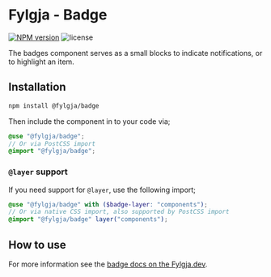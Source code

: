 # Fylgja - Badge

[![NPM version](https://img.shields.io/npm/v/@fylgja/badge)](https://www.npmjs.org/package/@fylgja/badge)
![license](https://img.shields.io/github/license/fylgja/fylgja)

The badges component serves as a small blocks to indicate notifications, or to highlight an item.

## Installation

```bash
npm install @fylgja/badge
```

Then include the component in to your code via;

```scss
@use "@fylgja/badge";
// Or via PostCSS import
@import "@fylgja/badge";
```

### `@layer` support

If you need support for `@layer`,
use the following import;

```scss
@use "@fylgja/badge" with ($badge-layer: "components");
// Or via native CSS import, also supported by PostCSS import
@import "@fylgja/badge" layer("components");
```

## How to use

For more information see the [badge docs on the Fylgja.dev](https://fylgja.dev/components/badge/).
